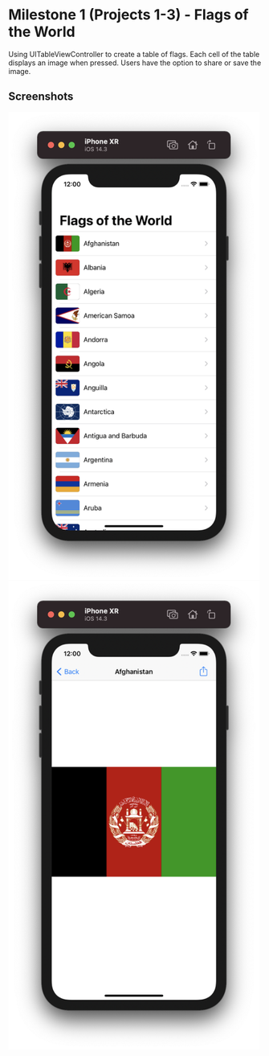 # Milestone 1 (Projects 1-3) - Flags of the World

Using UITableViewController to create a table of flags. Each cell of the table displays an image when pressed. Users have the option to share or save the image.

## Screenshots

<p float="left">
  <img src="Screenshots/screenshot1.png" width="500" />
  <img src="Screenshots/screenshot2.png" width="500" /> 
</p>
